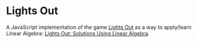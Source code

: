 # Lights Out

A JavaScript implementation of the game [Lights Out](https://en.wikipedia.org/wiki/Lights_Out_(game)) as a way to apply/learn Linear Algebra: [Lights Out: Solutions Using Linear Algebra](http://cau.ac.kr/~mhhgtx/courses/LinearAlgebra/references/MadsenLightsOut.pdf).